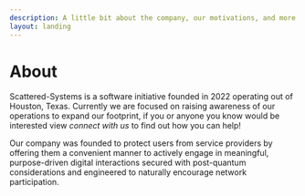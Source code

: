 ```yaml
---
description: A little bit about the company, our motivations, and more
layout: landing
---
```


# About

Scattered-Systems is a software initiative founded in 2022 operating out of Houston, Texas. Currently we are focused on raising awareness of our operations to expand our footprint, if you or anyone you know would be interested view _connect with us_ to find out how you can help!

Our company was founded to protect users from service providers by offering them a convenient manner to actively engage in meaningful, purpose-driven digital interactions secured with post-quantum considerations and engineered to naturally encourage network participation.


